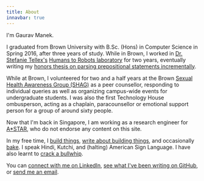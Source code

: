 ```yaml
---
title: About
innavbar: true
---
```


I'm Gaurav Manek. 

I graduated from Brown University with B.Sc. (Hons) in Computer Science in Spring 2016, after three years of study. While in Brown, I worked in [Dr. Stefanie Tellex's](http://cs.brown.edu/~stefie10/) [Humans to Robots laboratory](http://h2r.cs.brown.edu/) for two years, eventually writing my [honors thesis on parsing prepositional statements incrementally](https://github.com/gauravmm/Brown-Honors-Thesis/releases).

While at Brown, I volunteered for two and a half years at the Brown [Sexual Health Awareness Group (SHAG)](https://www.brown.edu/campus-life/health/services/promotion/shag) as a peer counsellor, responding to individual queries as well as organizing campus-wide events for undergraduate students. I was also the first Technology House ombusperson, acting as a chaplain, paracounsellor or emotional support person for a group of around sixty people.

Now that I'm back in Singapore, I am working as a research engineer for [A*STAR](https://www.a-star.edu.sg/), who do not endorse any content on this site.

In my free time, I [build things](/projects/), [write about building things](/blog/), and occasionally [bake](https://upload.wikimedia.org/wikipedia/commons/5/50/ASCII_cake.jpg). I speak Hindi, Kutchi, and (halting) American Sign Language. I have also learnt to [crack a bullwhip](http://www.youtube.com/watch?v=p-IAWn2YdVo).

You can [connect with me on LinkedIn](http://sg.linkedin.com/in/gauravmanek), [see what I've been writing on GitHub](https://github.com/gauravmm), or [send me an email](mailto:gaurav@gauravmanek.com).